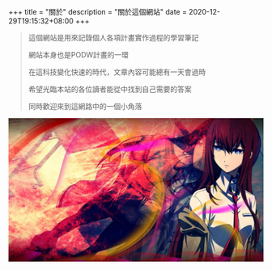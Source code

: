 +++
title = "關於"
description = "關於這個網站"
date = 2020-12-29T19:15:32+08:00
+++

> 這個網站是用來記錄個人各項計畫實作過程的學習筆記</p>
> 網站本身也是PODW計畫的一環</p>
> 在這科技變化快速的時代，文章內容可能總有一天會過時</p>
> 希望光臨本站的各位讀者能從中找到自己需要的答案</p>
> 同時歡迎來到這網路中的一個小角落</p>

![助手](/image/Makise_Kurisu_Steins_Gate.jpg)
